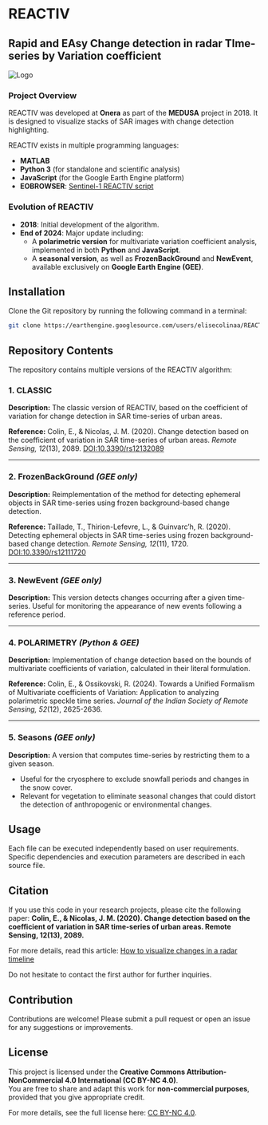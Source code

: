 # REACTIV
## Rapid and EAsy Change detection in radar TIme-series by Variation coefficient

![Logo](https://raw.githubusercontent.com/elisekoeniguer/REACTIV/master/REACTIV.png)

### Project Overview
REACTIV was developed at **Onera** as part of the **MEDUSA** project in 2018. It is designed to visualize stacks of SAR images with change detection highlighting. 

REACTIV exists in multiple programming languages:
- **MATLAB**
- **Python 3** (for standalone and scientific analysis)
- **JavaScript** (for the Google Earth Engine platform)
- **EOBROWSER**: [Sentinel-1 REACTIV script](https://custom-scripts.sentinel-hub.com/sentinel-1/reactiv/)

### Evolution of REACTIV
- **2018**: Initial development of the algorithm.
- **End of 2024**: Major update including:
  - A **polarimetric version** for multivariate variation coefficient analysis, implemented in both **Python** and **JavaScript**.
  - A **seasonal version**, as well as **FrozenBackGround** and **NewEvent**, available exclusively on **Google Earth Engine (GEE)**.

## Installation
Clone the Git repository by running the following command in a terminal:
```bash
git clone https://earthengine.googlesource.com/users/elisecolinaa/REACTIV
```

## Repository Contents
The repository contains multiple versions of the REACTIV algorithm:

### 1. CLASSIC
**Description:**
The classic version of REACTIV, based on the coefficient of variation for change detection in SAR time-series of urban areas.

**Reference:**
Colin, E., & Nicolas, J. M. (2020). Change detection based on the coefficient of variation in SAR time-series of urban areas. *Remote Sensing, 12*(13), 2089. [DOI:10.3390/rs12132089](https://doi.org/10.3390/rs12132089)

---
### 2. FrozenBackGround *(GEE only)*
**Description:**
Reimplementation of the method for detecting ephemeral objects in SAR time-series using frozen background-based change detection.

**Reference:**
Taillade, T., Thirion-Lefevre, L., & Guinvarc’h, R. (2020). Detecting ephemeral objects in SAR time-series using frozen background-based change detection. *Remote Sensing, 12*(11), 1720. [DOI:10.3390/rs12111720](https://doi.org/10.3390/rs12111720)

---
### 3. NewEvent *(GEE only)*
**Description:**
This version detects changes occurring after a given time-series. Useful for monitoring the appearance of new events following a reference period.

---
### 4. POLARIMETRY *(Python & GEE)*
**Description:**
Implementation of change detection based on the bounds of multivariate coefficients of variation, calculated in their literal formulation.

**Reference:**
Colin, E., & Ossikovski, R. (2024). Towards a Unified Formalism of Multivariate coefficients of Variation: Application to analyzing polarimetric speckle time series. *Journal of the Indian Society of Remote Sensing, 52*(12), 2625-2636.

---
### 5. Seasons *(GEE only)*
**Description:**
A version that computes time-series by restricting them to a given season.
- Useful for the cryosphere to exclude snowfall periods and changes in the snow cover.
- Relevant for vegetation to eliminate seasonal changes that could distort the detection of anthropogenic or environmental changes.

## Usage
Each file can be executed independently based on user requirements. Specific dependencies and execution parameters are described in each source file.

## Citation
If you use this code in your research projects, please cite the following paper:
**Colin, E., & Nicolas, J. M. (2020). Change detection based on the coefficient of variation in SAR time-series of urban areas. Remote Sensing, 12(13), 2089.**

For more details, read this article: [How to visualize changes in a radar timeline](https://medium.com/@elisecolin/how-to-visualize-changes-in-a-radar-timeline-fb79ef526c1e)

Do not hesitate to contact the first author for further inquiries.

## Contribution
Contributions are welcome! Please submit a pull request or open an issue for any suggestions or improvements.

## License
This project is licensed under the **Creative Commons Attribution-NonCommercial 4.0 International (CC BY-NC 4.0)**.  
You are free to share and adapt this work for **non-commercial purposes**, provided that you give appropriate credit.

For more details, see the full license here: [CC BY-NC 4.0](https://creativecommons.org/licenses/by-nc/4.0/).

